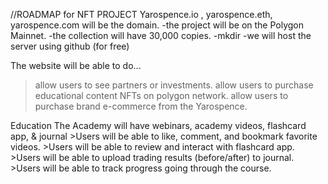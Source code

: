 //ROADMAP for NFT PROJECT
Yarospence.io , yarospence.eth, yarospence.com will be the domain.
-the project will be on the Polygon Mainnet.
-the collection will have 30,000 copies.
-mkdir 
-we will host the server using github (for free)

The website will be able to do...
  >allow users to see partners or investments.
  >allow users to purchase educational content NFTs on polygon network.
  >allow users to purchase brand e-commerce from the Yarospence.

  Education 
    The Academy will have webinars, academy videos, flashcard app, & journal
      >Users will be able to like, comment, and bookmark favorite videos.
      >Users will be able to review and interact with flashcard app.
      >Users will be able to upload trading results (before/after) to journal.
      >Users will be able to track progress going through the course.
      
